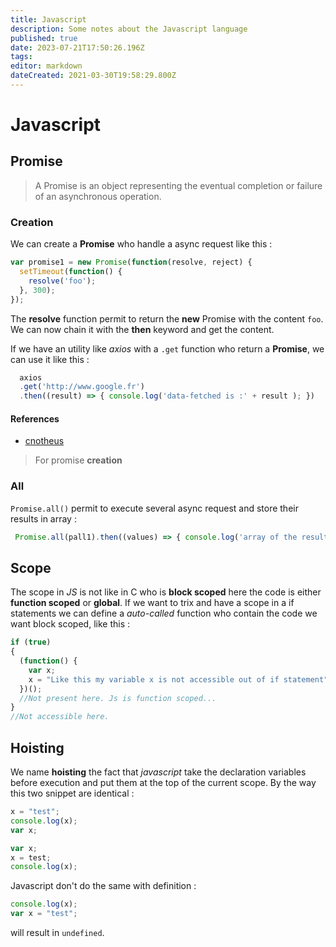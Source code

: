 ```yaml
---
title: Javascript
description: Some notes about the Javascript language
published: true
date: 2023-07-21T17:50:26.196Z
tags: 
editor: markdown
dateCreated: 2021-03-30T19:58:29.800Z
---
```


# Javascript

## Promise

> A Promise is an object representing the eventual completion or failure of an asynchronous operation.

### Creation

We can create a **Promise** who handle a async request like this :
```js
var promise1 = new Promise(function(resolve, reject) {
  setTimeout(function() {
    resolve('foo');
  }, 300);
});
```

The **resolve** function permit to return the **new** Promise with the content `foo`. We can now chain it with the **then** keyword and get the content.

If we have an utility like *axios* with a `.get` function who return a **Promise**, we can use it like this :

```js
  axios
  .get('http://www.google.fr')
  .then((result) => { console.log('data-fetched is :' + result ); })
```

#### References

* [cnotheus](https://github.com/Bulliby/cnotheus/blob/main/src/xhr.js)

> For promise **creation**

### All

`Promise.all()` permit to execute several async request and store their results in array :

```js
 Promise.all(pall1).then((values) => { console.log('array of the resulted promise are stored in values' ) });
```

## Scope

The scope in *JS* is not like in C who is **block scoped**  here the code is either **function scoped** or **global**. If we want to trix and have a scope in a if statements we can define a *auto-called* function who contain the code we want block scoped, like this :

```js
if (true)
{
  (function() {
    var x;
    x = "Like this my variable x is not accessible out of if statement";
  })();
  //Not present here. Js is function scoped...
}
//Not accessible here.
```

## Hoisting

We name **hoisting** the fact that *javascript* take the declaration variables before execution and put them at the top of the current scope. By the way this two snippet are identical :

```js
x = "test";
console.log(x);
var x;
```

```js
var x;
x = test;
console.log(x);
```

Javascript don't do the same with definition : 

```js
console.log(x);
var x = "test";
```

will result in `undefined`.
